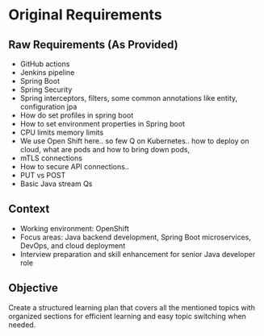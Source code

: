 # Original Requirements

## Raw Requirements (As Provided)

* GitHub actions
* Jenkins pipeline
* Spring Boot
* Spring Security
* Spring interceptors, filters, some common annotations like entity, configuration jpa
* How do set profiles in spring boot
* How to set environment properties in Spring boot
* CPU limits memory limits
* We use Open Shift here.. so few Q on Kubernetes.. how to deploy on cloud, what are pods and how to bring down pods,
* mTLS connections
* How to secure API connections..
* PUT vs POST
* Basic Java stream Qs

## Context
- Working environment: OpenShift
- Focus areas: Java backend development, Spring Boot microservices, DevOps, and cloud deployment
- Interview preparation and skill enhancement for senior Java developer role

## Objective
Create a structured learning plan that covers all the mentioned topics with organized sections for efficient learning and easy topic switching when needed.